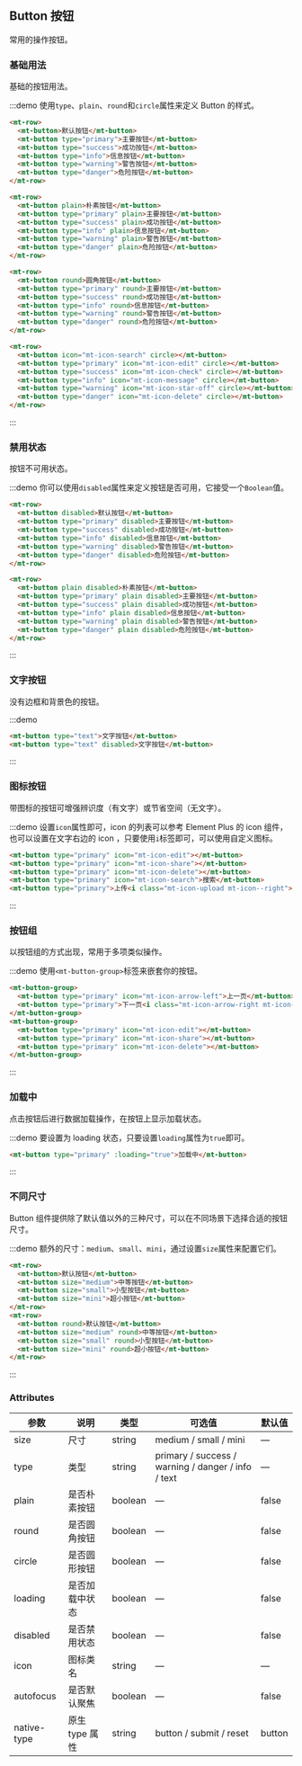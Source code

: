 ## Button 按钮
常用的操作按钮。

### 基础用法

基础的按钮用法。

:::demo 使用`type`、`plain`、`round`和`circle`属性来定义 Button 的样式。

```html
<mt-row>
  <mt-button>默认按钮</mt-button>
  <mt-button type="primary">主要按钮</mt-button>
  <mt-button type="success">成功按钮</mt-button>
  <mt-button type="info">信息按钮</mt-button>
  <mt-button type="warning">警告按钮</mt-button>
  <mt-button type="danger">危险按钮</mt-button>
</mt-row>

<mt-row>
  <mt-button plain>朴素按钮</mt-button>
  <mt-button type="primary" plain>主要按钮</mt-button>
  <mt-button type="success" plain>成功按钮</mt-button>
  <mt-button type="info" plain>信息按钮</mt-button>
  <mt-button type="warning" plain>警告按钮</mt-button>
  <mt-button type="danger" plain>危险按钮</mt-button>
</mt-row>

<mt-row>
  <mt-button round>圆角按钮</mt-button>
  <mt-button type="primary" round>主要按钮</mt-button>
  <mt-button type="success" round>成功按钮</mt-button>
  <mt-button type="info" round>信息按钮</mt-button>
  <mt-button type="warning" round>警告按钮</mt-button>
  <mt-button type="danger" round>危险按钮</mt-button>
</mt-row>

<mt-row>
  <mt-button icon="mt-icon-search" circle></mt-button>
  <mt-button type="primary" icon="mt-icon-edit" circle></mt-button>
  <mt-button type="success" icon="mt-icon-check" circle></mt-button>
  <mt-button type="info" icon="mt-icon-message" circle></mt-button>
  <mt-button type="warning" icon="mt-icon-star-off" circle></mt-button>
  <mt-button type="danger" icon="mt-icon-delete" circle></mt-button>
</mt-row>
```
:::

### 禁用状态

按钮不可用状态。

:::demo 你可以使用`disabled`属性来定义按钮是否可用，它接受一个`Boolean`值。

```html
<mt-row>
  <mt-button disabled>默认按钮</mt-button>
  <mt-button type="primary" disabled>主要按钮</mt-button>
  <mt-button type="success" disabled>成功按钮</mt-button>
  <mt-button type="info" disabled>信息按钮</mt-button>
  <mt-button type="warning" disabled>警告按钮</mt-button>
  <mt-button type="danger" disabled>危险按钮</mt-button>
</mt-row>

<mt-row>
  <mt-button plain disabled>朴素按钮</mt-button>
  <mt-button type="primary" plain disabled>主要按钮</mt-button>
  <mt-button type="success" plain disabled>成功按钮</mt-button>
  <mt-button type="info" plain disabled>信息按钮</mt-button>
  <mt-button type="warning" plain disabled>警告按钮</mt-button>
  <mt-button type="danger" plain disabled>危险按钮</mt-button>
</mt-row>
```
:::

### 文字按钮

没有边框和背景色的按钮。

:::demo
```html
<mt-button type="text">文字按钮</mt-button>
<mt-button type="text" disabled>文字按钮</mt-button>
```
:::

### 图标按钮

带图标的按钮可增强辨识度（有文字）或节省空间（无文字）。

:::demo 设置`icon`属性即可，icon 的列表可以参考 Element Plus 的 icon 组件，也可以设置在文字右边的 icon ，只要使用`i`标签即可，可以使用自定义图标。

```html
<mt-button type="primary" icon="mt-icon-edit"></mt-button>
<mt-button type="primary" icon="mt-icon-share"></mt-button>
<mt-button type="primary" icon="mt-icon-delete"></mt-button>
<mt-button type="primary" icon="mt-icon-search">搜索</mt-button>
<mt-button type="primary">上传<i class="mt-icon-upload mt-icon--right"></i></mt-button>
```
:::

### 按钮组

以按钮组的方式出现，常用于多项类似操作。

:::demo 使用`<mt-button-group>`标签来嵌套你的按钮。

```html
<mt-button-group>
  <mt-button type="primary" icon="mt-icon-arrow-left">上一页</mt-button>
  <mt-button type="primary">下一页<i class="mt-icon-arrow-right mt-icon--right"></i></mt-button>
</mt-button-group>
<mt-button-group>
  <mt-button type="primary" icon="mt-icon-edit"></mt-button>
  <mt-button type="primary" icon="mt-icon-share"></mt-button>
  <mt-button type="primary" icon="mt-icon-delete"></mt-button>
</mt-button-group>
```
:::

### 加载中

点击按钮后进行数据加载操作，在按钮上显示加载状态。

:::demo 要设置为 loading 状态，只要设置`loading`属性为`true`即可。

```html
<mt-button type="primary" :loading="true">加载中</mt-button>
```
:::

### 不同尺寸

Button 组件提供除了默认值以外的三种尺寸，可以在不同场景下选择合适的按钮尺寸。

:::demo 额外的尺寸：`medium`、`small`、`mini`，通过设置`size`属性来配置它们。

```html
<mt-row>
  <mt-button>默认按钮</mt-button>
  <mt-button size="medium">中等按钮</mt-button>
  <mt-button size="small">小型按钮</mt-button>
  <mt-button size="mini">超小按钮</mt-button>
</mt-row>
<mt-row>
  <mt-button round>默认按钮</mt-button>
  <mt-button size="medium" round>中等按钮</mt-button>
  <mt-button size="small" round>小型按钮</mt-button>
  <mt-button size="mini" round>超小按钮</mt-button>
</mt-row>
```
:::

### Attributes
| 参数      | 说明    | 类型      | 可选值       | 默认值   |
|---------- |-------- |---------- |-------------  |-------- |
| size     | 尺寸   | string  |   medium / small / mini            |    —     |
| type     | 类型   | string    |   primary / success / warning / danger / info / text |     —    |
| plain     | 是否朴素按钮   | boolean    | — | false   |
| round     | 是否圆角按钮   | boolean    | — | false   |
| circle     | 是否圆形按钮   | boolean    | — | false   |
| loading     | 是否加载中状态   | boolean    | — | false   |
| disabled  | 是否禁用状态    | boolean   | —   | false   |
| icon  | 图标类名 | string   |  —  |  —  |
| autofocus  | 是否默认聚焦 | boolean   |  —  |  false  |
| native-type | 原生 type 属性 | string | button / submit / reset | button |
